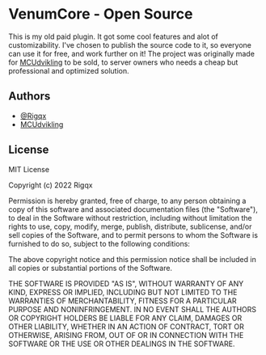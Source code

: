 # VenumCore - Open Source
This is my old paid plugin. It got some cool features and alot of customizability. I've chosen to publish the source code to it, so everyone can use it for free, and work further on it!
The project was originally made for [MCUdvikling](https://MCUdvikling.dk) to be sold, to server owners who needs a cheap but professional and optimized solution.

## Authors

- [@Rigqx](https://www.github.com/Rigqx)
- [MCUdvikling](https://MCUdvikling.dk)

## License
MIT License

Copyright (c) 2022 Rigqx

Permission is hereby granted, free of charge, to any person obtaining a copy
of this software and associated documentation files (the "Software"), to deal
in the Software without restriction, including without limitation the rights
to use, copy, modify, merge, publish, distribute, sublicense, and/or sell
copies of the Software, and to permit persons to whom the Software is
furnished to do so, subject to the following conditions:

The above copyright notice and this permission notice shall be included in all
copies or substantial portions of the Software.

THE SOFTWARE IS PROVIDED "AS IS", WITHOUT WARRANTY OF ANY KIND, EXPRESS OR
IMPLIED, INCLUDING BUT NOT LIMITED TO THE WARRANTIES OF MERCHANTABILITY,
FITNESS FOR A PARTICULAR PURPOSE AND NONINFRINGEMENT. IN NO EVENT SHALL THE
AUTHORS OR COPYRIGHT HOLDERS BE LIABLE FOR ANY CLAIM, DAMAGES OR OTHER
LIABILITY, WHETHER IN AN ACTION OF CONTRACT, TORT OR OTHERWISE, ARISING FROM,
OUT OF OR IN CONNECTION WITH THE SOFTWARE OR THE USE OR OTHER DEALINGS IN THE
SOFTWARE.

